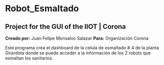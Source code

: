 # Robot_Esmaltado
## Project for the GUI of the IIOT | Corona

**Creado por:** Juan Felipe Monsalvo Salazar
**Para:** Organización Corona  

Este programa crea el dashboard de la celula de esmaltado # 4 de la planta Girardota donde se puede acceder a 
la información de los 2 robots que esmaltan los sanitarios.  



